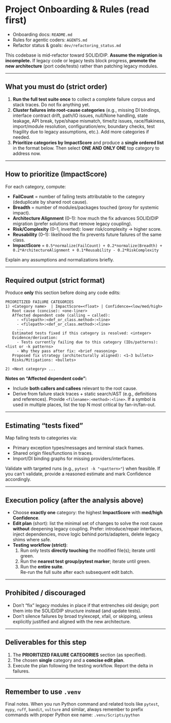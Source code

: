# Project Onboarding & Rules (read first)

- Onboarding docs: `README.md`  
- Rules for agentic coders: `AGENTS.md`  
- Refactor status & goals: `dev/refactoring_status.md`  

This codebase is mid-refactor toward SOLID/DIP. **Assume the migration is incomplete.** If legacy code or legacy tests block progress, **promote the new architecture** (port code/tests) rather than patching legacy modules.

---

## What you must do (strict order)

1. **Run the full test suite once** to collect a complete failure corpus and stack traces. Do not fix anything yet.
2. **Cluster failures into root-cause categories** (e.g., missing DI bindings, interface contract drift, path/IO issues, null/None handling, state leakage, API break, type/shape mismatch, time/tz issues, race/flakiness, import/module resolution, configuration/env, boundary checks, test fragility due to legacy assumptions, etc.). Add more categories if needed.
3. **Prioritize categories by ImpactScore** and produce a **single ordered list** in the format below. Then select **ONE AND ONLY ONE** top category to address now.

---

## How to prioritize (ImpactScore)

For each category, compute:

- **FailCount** = number of failing tests attributable to the category (deduplicate by shared root cause).
- **Breadth** = number of modules/packages touched (proxy for systemic impact).
- **Architecture Alignment** (0–1): how much the fix advances SOLID/DIP migration (prefer solutions that remove legacy coupling).
- **Risk/Complexity** (0–1, inverted): lower risk/complexity → higher score.
- **Reusability** (0–1): likelihood the fix prevents future failures of the same class.
- **ImpactScore** = `0.5*normalize(FailCount) + 0.2*normalize(Breadth) + 0.2*ArchitectureAlignment + 0.1*Reusability - 0.2*RiskComplexity`

Explain any assumptions and normalizations briefly.

---

## Required output (strict format)

Produce **only** this section before doing any code edits:

    PRIORITIZED FAILURE CATEGORIES
    1) <Category name>  | ImpactScore=<float> | Confidence=<low/med/high>
       Root cause (concise): <one-liner>
       Affected dependent code (calling → called):
         - <filepath>:<def_or_class.method>:<line>
         - <filepath>:<def_or_class.method>:<line>
         ...
       Estimated tests fixed if this category is resolved: <integer>
       Evidence/derivation:
         - Tests currently failing due to this category (IDs/patterns): <list or -k patterns>
         - Why they pass after fix: <brief reasoning>
       Proposed fix strategy (architecturally aligned): <1–3 bullets>
       Risks/Mitigations: <bullets>

    2) <Next category> ...

**Notes on “Affected dependent code”:**

- Include **both callers and callees** relevant to the root cause.
- Derive from failure stack traces + static search/AST (e.g., definitions and references). Provide `<filename>:<method>:<line>`. If a symbol is used in multiple places, list the top N most critical by fan-in/fan-out.

---

## Estimating “tests fixed”

Map failing tests to categories via:

- Primary exception types/messages and terminal stack frames.
- Shared origin files/functions in traces.
- Import/DI binding graphs for missing providers/interfaces.

Validate with targeted runs (e.g., `pytest -k "<pattern>"`) when feasible. If you can’t validate, provide a reasoned estimate and mark Confidence accordingly.

---

## Execution policy (after the analysis above)

- Choose **exactly one** category: the highest **ImpactScore** with **med/high Confidence**.
- **Edit plan** (short): list the minimal set of changes to solve the root cause **without** deepening legacy coupling. Prefer: introduce/repair interfaces, inject dependencies, move logic behind ports/adapters, delete legacy shims where safe.
- **Testing workflow (strict)**:
  1) Run only tests **directly touching** the modified file(s); iterate until green.  
  2) Run the **nearest test group/pytest marker**; iterate until green.  
  3) Run the **entire suite**.  
  Re-run the full suite after each subsequent edit batch.

---

## Prohibited / discouraged

- Don’t “fix” legacy modules in place if that entrenches old design; port them into the SOLID/DIP structure instead (and update tests).
- Don’t silence failures by broad try/except, xfail, or skipping, unless explicitly justified and aligned with the new architecture.

---

## Deliverables for this step

1) The **PRIORITIZED FAILURE CATEGORIES** section (as specified).  
2) The chosen **single** category and a **concise edit plan**.  
3) Execute the plan following the testing workflow. Report the delta in failures.

---

## Remember to use `.venv` 

Final notes. When you run Python command and related tools like `pytest`, `mypy`, `ruff`, `bandit`, `vulture` and similar, always remember to prefix commands with proper Python exe name: `.venv/Scripts/python`